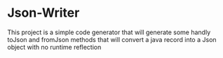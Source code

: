 # Json-Writer

This project is a simple code generator that will generate some handly toJson and fromJson methods that will convert a java record into a Json object with no runtime reflection
